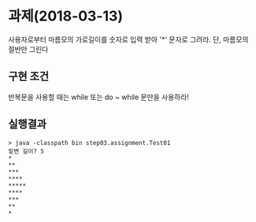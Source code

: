# 과제(2018-03-13)
사용자로부터 마름모의 가로길이를 숫자로 입력 받아 '*' 문자로 그려라.
단, 마름모의 절반만 그린다

## 구현 조건
반복문을 사용할 때는 while 또는 do ~ while 문만을 사용하라!

## 실행결과
```
> java -classpath bin step03.assignment.Test01
밑변 길이? 5
*
**
***
****
*****
****
***
**
*
```